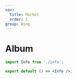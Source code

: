 ```yaml
---
nav:
  title: Market
  order: 2
group: Bing
---
```


# Album

```jsx
import Info from './info';

export default () => <Info />;
```

